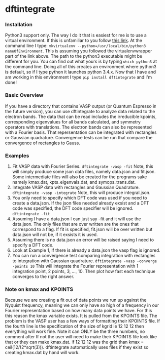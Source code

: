 # dftintegrate

### Installation
Python3 support only. The way I do it that is easiest for me is to use a
virtual environment. If this is unfamiliar to you follow
[this link](http://docs.python-guide.org/en/latest/dev/virtualenvs/).
At the command line I type: 
`mkvirtualenv --python=/usr/local/bin/python3 nameOfEnvironment`.
This is assuming you followed the virtualenvwrapper part of the link above.
The path to the python3 executable might be different for you. You can find out
what yours is by typing `which python3` at the command line. Doing all of this
creates an environment where python3 is default, so if I type python it launches
python 3.4.x. Now that I have and am working in this environment I type
`pip install dftintegrate` and I'm done!

### Basic Overview
If you have a directory that contains VASP output (or Quantum Espresso in the
future version), you can use dftintegrate to analyze data related to the electron
bands. The data that can be read includes the irreducible kpoints, corresponding
eigenvalues for all bands calculated, and symmetry operators with translations.
The electron bands can also be represented with a Fourier basis. That repersentation
can be integrated with rectangles or Gaussian quadrature. Convergence tests can be
run that compare the convergence of rectangles to Gauss.

### Examples
1. Fit VASP data with Fourier Series. ```dftintegrate -vasp -fit``` Note,
this will simply produce some json data files, namely data.json and fit.json.
Some intermediate files will also be created for the programs sake namely
kmax.dat, kpts\_eigenvals.dat, and symops\_trans.dat.
2. Integrate VASP data with rectangles and Gaussian Quadrature.
```dftintegrate -vasp -integrate``` Note, this will produce integral.json.
3. You only need to specify which DFT code was used if you need to create
a data.json. If the json files needed already exsist and a DFT code was
specified, the DFT code specifier will be ignored. ```dftintegrate -fit```
  1. Assuming I have a data.json I can just say -fit and it will use the
data.json. The only files that are over written are the ones that correspond
to a flag. If fit is specified, fit.json will be over written but data.json
will not be, if it exsists it is used.
  2. Assuming there is no data.json an error will be raised saying I need to
specify a DFT code.
  3. Look at Example 1, if there is already a data.json the vasp flag is ignored.
4. You can run a convergence test comparing integration with rectangles to
integration with Gaussian quadrature. ```dftintegrate -vasp -converge -points 10```
This will integrate the Fourier representation with 1 integration point,
2 points, 3, ..., 10. Then plot how fast each technique converges to the right answer.

### Note on kmax and KPOINTS
Because we are creating a fit out of data
points we run up against the Nyquist frequency, meaning we can only
have so high of a frequency in our Fourier representation based on how
many data points we have. For this this reason the kmax variable
exists. It is pulled from the KPOINTS file. The problem is the VASP
user has a few ways of formatting their KPOINTS file. If the fourth
line is the specification of the size of kgrid ie 12 12 12 then
everything will work fine. Note it can ONLY be the three numbers, no
comment after If not the user will need to make their KPOINTS file
look like that or they can make kmax.dat. If 12 12 12 was the grid
than kmax = ceil(12/(2*sqrt(3))). dftintegrate automatically uses
files if they exist so creating kmax.dat by hand will work.
